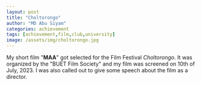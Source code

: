 ```yaml
---
layout: post
title: "Choltorongo"
author: "MD Abu Siyam"
categories: achievement
tags: [achievement,film,club,university]
image: /assets/img/choltorongo.jpg
---
```


My short film "**MAA**" got selected for the Film Festival *Choltorongo*. It was organized by the "BUET Film Society" and my film was screened on 10th of July, 2023. I was also called out to give some speech about the film as a director.

